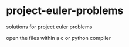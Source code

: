 # project-euler-problems
solutions for project euler problems

open the files within a c or python compiler
